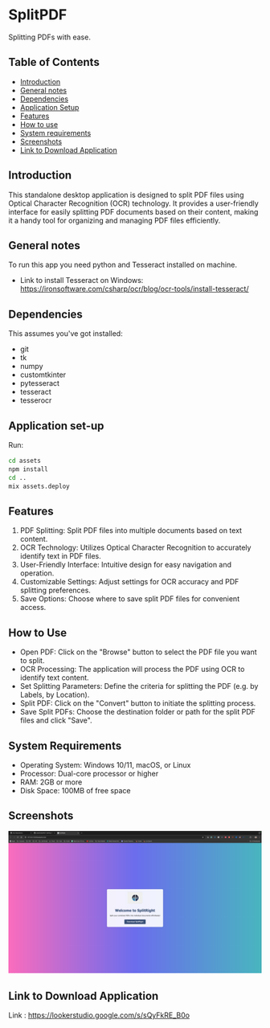 # SplitPDF
Splitting PDFs with ease.

## Table of Contents
- [Introduction](https://github.com/pbadhe/SplitPDF/tree/main/README.md#introduction)
- [General notes](https://github.com/pbadhe/SplitPDF/tree/main/README.md#general-notes)
- [Dependencies](https://github.com/pbadhe/SplitPDF/tree/main/README.md#dependencies)
- [Application Setup](https://github.com/pbadhe/SplitPDF/tree/main/README.md#application-setup)
- [Features](https://github.com/pbadhe/SplitPDF/tree/main/README.md#features)
- [How to use](https://github.com/pbadhe/SplitPDF/tree/main/README.md#how-to-use)
- [System requirements](https://github.com/pbadhe/SplitPDF/tree/main/README.md#system-requirements)
- [Screenshots](https://github.com/pbadhe/SplitPDF/tree/main/README.md#screenshots)
- [Link to Download Application](https://github.com/pbadhe/SplitPDF/edit/main/README.md#link-to-final-dashboard)

## Introduction 
This standalone desktop application is designed to split PDF files using Optical Character Recognition (OCR) technology. 
It provides a user-friendly interface for easily splitting PDF documents based on their content, making it a handy tool for organizing and managing PDF files efficiently.

## General notes

To run this app you need python and Tesseract installed on machine. 
- Link to install Tesseract on Windows: https://ironsoftware.com/csharp/ocr/blog/ocr-tools/install-tesseract/


## Dependencies

This assumes you've got installed:

- git
- tk
- numpy
- customtkinter
- pytesseract
- tesseract
- tesserocr


## Application set-up

Run:

```bash
cd assets
npm install
cd ..
mix assets.deploy
```

## Features
1) PDF Splitting: Split PDF files into multiple documents based on text content.
2) OCR Technology: Utilizes Optical Character Recognition to accurately identify text in PDF files.
3) User-Friendly Interface: Intuitive design for easy navigation and operation.
4) Customizable Settings: Adjust settings for OCR accuracy and PDF splitting preferences.
5) Save Options: Choose where to save split PDF files for convenient access.

## How to Use
- Open PDF: Click on the "Browse" button to select the PDF file you want to split.
- OCR Processing: The application will process the PDF using OCR to identify text content.
- Set Splitting Parameters: Define the criteria for splitting the PDF (e.g. by Labels, by Location).
- Split PDF: Click on the "Convert" button to initiate the splitting process.
- Save Split PDFs: Choose the destination folder or path for the split PDF files and click "Save".


## System Requirements
- Operating System: Windows 10/11, macOS, or Linux
- Processor: Dual-core processor or higher
- RAM: 2GB or more
- Disk Space: 100MB of free space

## Screenshots
![Website](/Images/website.png)

## Link to Download Application
Link : https://lookerstudio.google.com/s/sQyFkRE_B0o

